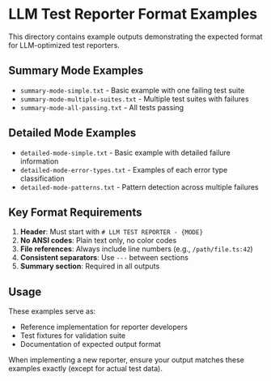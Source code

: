 # LLM Test Reporter Format Examples

This directory contains example outputs demonstrating the expected format for LLM-optimized test reporters.

## Summary Mode Examples

- `summary-mode-simple.txt` - Basic example with one failing test suite
- `summary-mode-multiple-suites.txt` - Multiple test suites with failures
- `summary-mode-all-passing.txt` - All tests passing

## Detailed Mode Examples

- `detailed-mode-simple.txt` - Basic example with detailed failure information
- `detailed-mode-error-types.txt` - Examples of each error type classification
- `detailed-mode-patterns.txt` - Pattern detection across multiple failures

## Key Format Requirements

1. **Header**: Must start with `# LLM TEST REPORTER - {MODE}`
2. **No ANSI codes**: Plain text only, no color codes
3. **File references**: Always include line numbers (e.g., `/path/file.ts:42`)
4. **Consistent separators**: Use `---` between sections
5. **Summary section**: Required in all outputs

## Usage

These examples serve as:
- Reference implementation for reporter developers
- Test fixtures for validation suite
- Documentation of expected output format

When implementing a new reporter, ensure your output matches these examples exactly (except for actual test data).